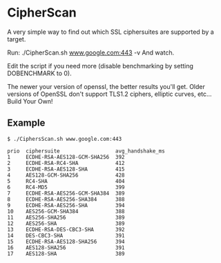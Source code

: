 CipherScan
==========
A very simple way to find out which SSL ciphersuites are supported by a target.

Run: ./CipherScan.sh www.google.com:443 -v
And watch.

Edit the script if you need more (disable benchmarking by setting DOBENCHMARK to 0).

The newer your version of openssl, the better results you'll get. Older versions
of OpenSSL don't support TLS1.2 ciphers, elliptic curves, etc... Build Your Own!



Example
-------

```
$ ./CiphersScan.sh www.google.com:443

prio  ciphersuite                  avg_handshake_ms
1     ECDHE-RSA-AES128-GCM-SHA256  392
2     ECDHE-RSA-RC4-SHA            412
3     ECDHE-RSA-AES128-SHA         415
4     AES128-GCM-SHA256            428
5     RC4-SHA                      404
6     RC4-MD5                      399
7     ECDHE-RSA-AES256-GCM-SHA384  389
8     ECDHE-RSA-AES256-SHA384      388
9     ECDHE-RSA-AES256-SHA         394
10    AES256-GCM-SHA384            388
11    AES256-SHA256                389
12    AES256-SHA                   389
13    ECDHE-RSA-DES-CBC3-SHA       392
14    DES-CBC3-SHA                 391
15    ECDHE-RSA-AES128-SHA256      394
16    AES128-SHA256                391
17    AES128-SHA                   389
```
